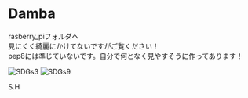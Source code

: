 # Damba

rasberry_piフォルダへ  
見にくく綺麗にかけてないですがご覧ください！  
pep8には準じていないです。自分で何となく見やすそうに作ってあります！  

![SDGs3](sdg_icon_03_ja_2.png)
![SDGs9](sdg_icon_09_ja_2.png)

S.H
